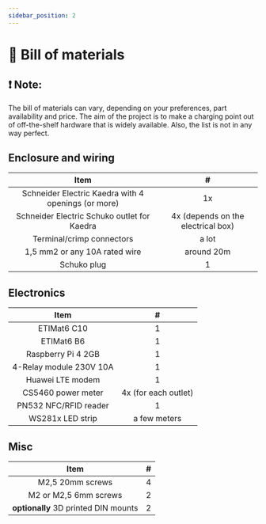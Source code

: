 ```yaml
---
sidebar_position: 2
---
```


# 📝 Bill of materials

## ❗ Note:

The bill of materials can vary, depending on your preferences, part availability and price. The aim of the project is to
make a charging point out of off-the-shelf hardware that is widely available. Also, the list is not in any way perfect.

## Enclosure and wiring

|                        Item                         |                 #                  | 
|:---------------------------------------------------:|:----------------------------------:|
| Schneider Electric Kaedra with 4 openings (or more) |                 1x                 | 
|     Schneider Electric Schuko outlet for Kaedra     | 4x (depends on the electrical box) | 
|              Terminal/crimp connectors              |               a lot                | 
|            1,5 mm2 or any 10A rated wire            |             around 20m             | 
|                     Schuko plug                     |                 1                  |

## Electronics

|          Item           |          #           | 
|:-----------------------:|:--------------------:|
|       ETIMat6 C10       |          1           | 
|       ETIMat6 B6        |          1           | 
|   Raspberry Pi 4 2GB    |          1           | 
| 4-Relay module 230V 10A |          1           | 
|    Huawei LTE modem     |          1           | 
|   CS5460 power meter    | 4x (for each outlet) | 
|  PN532 NFC/RFID reader  |          1           | 
|    WS281x LED strip     |     a few meters     | 

## Misc

|                 Item                 |  #  | 
|:------------------------------------:|:---:|
|           M2,5 20mm screws           |  4  |
|        M2 or M2,5 6mm screws         |  2  | 
| __optionally__ 3D printed DIN mounts |  2  |